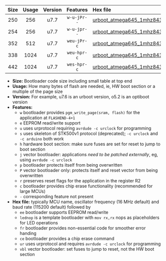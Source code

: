 |Size|Usage|Version|Features|Hex file|
|:-:|:-:|:-:|:-:|:--|
|250|256|u7.7|`w-u-jPr--`|[urboot_atmega645_1mhz8432_19200bps_lednop_ur_vbl.hex](https://raw.githubusercontent.com/stefanrueger/urboot.hex/main/mcus/atmega645/fcpu_1mhz8432/19200_bps/urboot_atmega645_1mhz8432_19200bps_lednop_ur_vbl.hex)|
|254|256|u7.7|`w-u-jpr--`|[urboot_atmega645_1mhz8432_19200bps_lednop_fr_ur_vbl.hex](https://raw.githubusercontent.com/stefanrueger/urboot.hex/main/mcus/atmega645/fcpu_1mhz8432/19200_bps/urboot_atmega645_1mhz8432_19200bps_lednop_fr_ur_vbl.hex)|
|352|512|u7.7|`weu-jPr-c`|[urboot_atmega645_1mhz8432_19200bps_ee_lednop_fr_ce_ur_vbl.hex](https://raw.githubusercontent.com/stefanrueger/urboot.hex/main/mcus/atmega645/fcpu_1mhz8432/19200_bps/urboot_atmega645_1mhz8432_19200bps_ee_lednop_fr_ce_ur_vbl.hex)|
|338|1024|u7.7|`weu-hpr-c`|[urboot_atmega645_1mhz8432_19200bps_ee_lednop_fr_ce_ur.hex](https://raw.githubusercontent.com/stefanrueger/urboot.hex/main/mcus/atmega645/fcpu_1mhz8432/19200_bps/urboot_atmega645_1mhz8432_19200bps_ee_lednop_fr_ce_ur.hex)|
|442|1024|u7.7|`wes-hpr-c`|[urboot_atmega645_1mhz8432_19200bps_ee_lednop_fr_ce.hex](https://raw.githubusercontent.com/stefanrueger/urboot.hex/main/mcus/atmega645/fcpu_1mhz8432/19200_bps/urboot_atmega645_1mhz8432_19200bps_ee_lednop_fr_ce.hex)|

- **Size:** Bootloader code size including small table at top end
- **Usage:** How many bytes of flash are needed, ie, HW boot section or a multiple of the page size
- **Version:** For example, u7.6 is an urboot version, o5.2 is an optiboot version
- **Features:**
  + `w` bootloader provides `pgm_write_page(sram, flash)` for the application at `FLASHEND-4+1`
  + `e` EEPROM read/write support
  + `u` uses urprotocol requiring `avrdude -c urclock` for programming
  + `s` uses skeleton of STK500v1 protocol (deprecated); `-c urclock` and `-c arduino` both work
  + `h` hardware boot section: make sure fuses are set for reset to jump to boot section
  + `j` vector bootloader: applications *need to be patched externally*, eg, using `avrdude -c urclock`
  + `p` bootloader protects itself from being overwritten
  + `P` vector bootloader only: protects itself and reset vector from being overwritten
  + `r` preserves reset flags for the application in the register R2
  + `c` bootloader provides chip erase functionality (recommended for large MCUs)
  + `-` corresponding feature not present
- **Hex file:** typically MCU name, oscillator frequency (16 MHz default) and baud rate (115200 default) followed by
  + `ee` bootloader supports EEPROM read/write
  + `lednop` is a template bootloader with `mov rx,rx` nops as placeholders for LED operations
  + `fr` bootloader provides non-essential code for smoother error handing
  + `ce` bootloader provides a chip erase command
  + `ur` uses urprotocol and requires `avrdude -c urclock` for programming
  + `vbl` vector bootloader: set fuses to jump to reset, not the HW boot section
